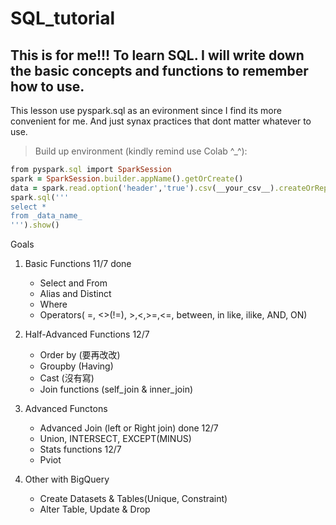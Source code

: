 # SQL_tutorial

## This is for me!!! To learn SQL. I will write down the basic concepts and functions to remember how to use.
This lesson use pyspark.sql as an evironment since I find its more convenient for me. And just synax practices that dont matter whatever to use.

>Build up environment (kindly remind use Colab ^_^):
```ruby
from pyspark.sql import SparkSession
spark = SparkSession.builder.appName().getOrCreate()
data = spark.read.option('header','true').csv(__your_csv__).createOrReplaceTempView('_data_name') # let say is csv or
spark.sql('''
select *
from _data_name_
''').show()
```


Goals
1. Basic Functions 11/7 done
   * Select and From
   * Alias and Distinct
   * Where 
   * Operators( =, <>(!=), >,<,>=,<=, between, in like, ilike, AND, ON) 
  
2. Half-Advanced Functions 12/7
   * Order by (要再改改)
   * Groupby (Having)
   * Cast (沒有寫)
   * Join functions (self_join & inner_join)

3. Advanced Functons
   * Advanced Join (left or Right join) done 12/7
   * Union, INTERSECT, EXCEPT(MINUS) 
   * Stats functions 12/7
   * Pviot
  
4. Other with BigQuery
   * Create Datasets & Tables(Unique, Constraint)
   * Alter Table, Update & Drop

